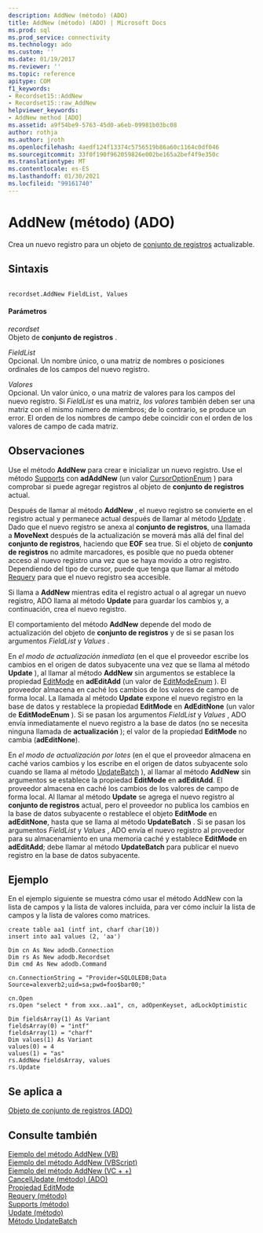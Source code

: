 ```yaml
---
description: AddNew (método) (ADO)
title: AddNew (método) (ADO) | Microsoft Docs
ms.prod: sql
ms.prod_service: connectivity
ms.technology: ado
ms.custom: ''
ms.date: 01/19/2017
ms.reviewer: ''
ms.topic: reference
apitype: COM
f1_keywords:
- Recordset15::AddNew
- Recordset15::raw_AddNew
helpviewer_keywords:
- AddNew method [ADO]
ms.assetid: a9f54be9-5763-45d0-a6eb-09981b03bc08
author: rothja
ms.author: jroth
ms.openlocfilehash: 4aedf124f13374c5756519b86a60c1164c0df046
ms.sourcegitcommit: 33f0f190f962059826e002be165a2bef4f9e350c
ms.translationtype: MT
ms.contentlocale: es-ES
ms.lasthandoff: 01/30/2021
ms.locfileid: "99161740"
---
```

# <a name="addnew-method-ado"></a>AddNew (método) (ADO)
Crea un nuevo registro para un objeto de [conjunto de registros](./recordset-object-ado.md) actualizable.  
  
## <a name="syntax"></a>Sintaxis  
  
```  
  
recordset.AddNew FieldList, Values  
```  
  
#### <a name="parameters"></a>Parámetros  
 *recordset*  
 Objeto de **conjunto de registros** .  
  
 *FieldList*  
 Opcional. Un nombre único, o una matriz de nombres o posiciones ordinales de los campos del nuevo registro.  
  
 *Valores*  
 Opcional. Un valor único, o una matriz de valores para los campos del nuevo registro. Si *FieldList* es una matriz, *los valores* también deben ser una matriz con el mismo número de miembros; de lo contrario, se produce un error. El orden de los nombres de campo debe coincidir con el orden de los valores de campo de cada matriz.  
  
## <a name="remarks"></a>Observaciones  
 Use el método **AddNew** para crear e inicializar un nuevo registro. Use el método [Supports](./supports-method.md) con **adAddNew** (un valor [CursorOptionEnum](./cursoroptionenum.md) ) para comprobar si puede agregar registros al objeto de **conjunto de registros** actual.  
  
 Después de llamar al método **AddNew** , el nuevo registro se convierte en el registro actual y permanece actual después de llamar al método [Update](./update-method.md) . Dado que el nuevo registro se anexa al **conjunto de registros**, una llamada a **MoveNext** después de la actualización se moverá más allá del final del **conjunto de registros**, haciendo que **EOF** sea true. Si el objeto de **conjunto de registros** no admite marcadores, es posible que no pueda obtener acceso al nuevo registro una vez que se haya movido a otro registro. Dependiendo del tipo de cursor, puede que tenga que llamar al método [Requery](./requery-method.md) para que el nuevo registro sea accesible.  
  
 Si llama a **AddNew** mientras edita el registro actual o al agregar un nuevo registro, ADO llama al método **Update** para guardar los cambios y, a continuación, crea el nuevo registro.  
  
 El comportamiento del método **AddNew** depende del modo de actualización del objeto de **conjunto de registros** y de si se pasan los argumentos *FieldList* y *Values* .  
  
 En *el modo de actualización inmediata* (en el que el proveedor escribe los cambios en el origen de datos subyacente una vez que se llama al método **Update** ), al llamar al método **AddNew** sin argumentos se establece la propiedad [EditMode](./editmode-property.md) en **adEditAdd** (un valor de [EditModeEnum](./editmodeenum.md) ). El proveedor almacena en caché los cambios de los valores de campo de forma local. La llamada al método **Update** expone el nuevo registro en la base de datos y restablece la propiedad **EditMode** en **AdEditNone** (un valor de **EditModeEnum** ). Si se pasan los argumentos *FieldList* y *Values* , ADO envía inmediatamente el nuevo registro a la base de datos (no se necesita ninguna llamada de **actualización** ); el valor de la propiedad **EditMode** no cambia (**adEditNone**).  
  
 En *el modo de actualización por lotes* (en el que el proveedor almacena en caché varios cambios y los escribe en el origen de datos subyacente solo cuando se llama al método [UpdateBatch](./updatebatch-method.md) ), al llamar al método **AddNew** sin argumentos se establece la propiedad **EditMode** en **adEditAdd**. El proveedor almacena en caché los cambios de los valores de campo de forma local. Al llamar al método **Update** se agrega el nuevo registro al **conjunto de registros** actual, pero el proveedor no publica los cambios en la base de datos subyacente o restablece el objeto **EditMode** en **adEditNone**, hasta que se llama al método **UpdateBatch** . Si se pasan los argumentos *FieldList* y *Values* , ADO envía el nuevo registro al proveedor para su almacenamiento en una memoria caché y establece **EditMode** en **adEditAdd**; debe llamar al método **UpdateBatch** para publicar el nuevo registro en la base de datos subyacente.  
  
## <a name="example"></a>Ejemplo  
 En el ejemplo siguiente se muestra cómo usar el método AddNew con la lista de campos y la lista de valores incluida, para ver cómo incluir la lista de campos y la lista de valores como matrices.  
  
```  
create table aa1 (intf int, charf char(10))  
insert into aa1 values (2, 'aa')  
  
Dim cn As New adodb.Connection  
Dim rs As New adodb.Recordset  
Dim cmd As New adodb.Command  
  
cn.ConnectionString = "Provider=SQLOLEDB;Data Source=alexverb2;uid=sa;pwd=foo$bar00;"  
  
cn.Open  
rs.Open "select * from xxx..aa1", cn, adOpenKeyset, adLockOptimistic  
  
Dim fieldsArray(1) As Variant  
fieldsArray(0) = "intf"  
fieldsArray(1) = "charf"  
Dim values(1) As Variant  
values(0) = 4  
values(1) = "as"  
rs.AddNew fieldsArray, values  
rs.Update  
```  
  
## <a name="applies-to"></a>Se aplica a  
 [Objeto de conjunto de registros (ADO)](./recordset-object-ado.md)  
  
## <a name="see-also"></a>Consulte también  
 [Ejemplo del método AddNew (VB)](./addnew-method-example-vb.md)   
 [Ejemplo del método AddNew (VBScript)](./addnew-method-example-vbscript.md)   
 [Ejemplo del método AddNew (VC + +)](./addnew-method-example-vc.md)   
 [CancelUpdate (método) (ADO)](./cancelupdate-method-ado.md)   
 [Propiedad EditMode](./editmode-property.md)   
 [Requery (método)](./requery-method.md)   
 [Supports (método)](./supports-method.md)   
 [Update (método)](./update-method.md)   
 [Método UpdateBatch](./updatebatch-method.md)